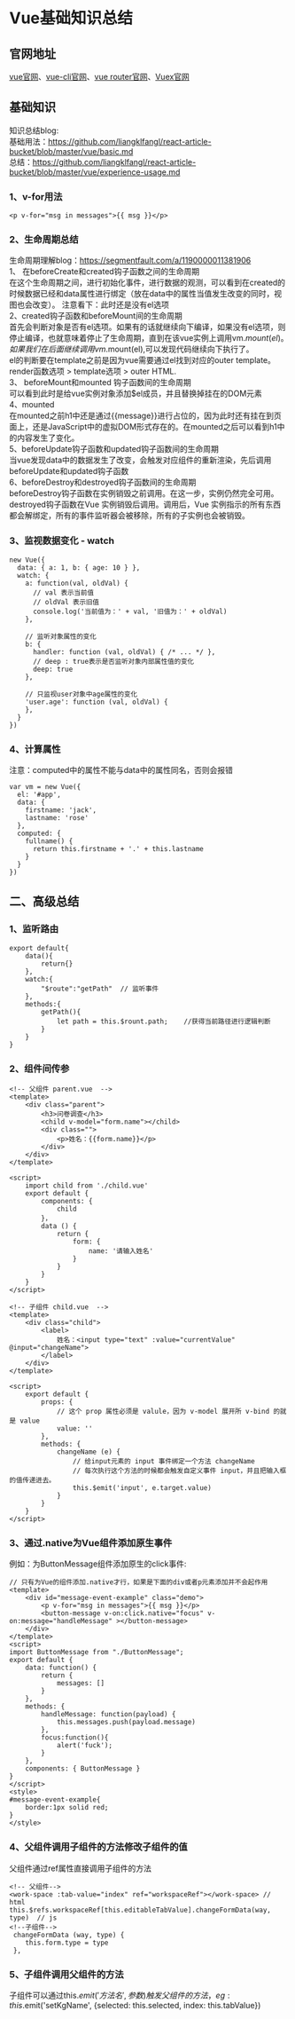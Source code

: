 
# Vue基础知识总结
## 官网地址
[vue官网](vhttps://cn.vuejs.org/)、[vue-cli官网](https://cli.vuejs.org/zh/)、[vue router官网](https://router.vuejs.org/zh/)、[Vuex官网](https://vuex.vuejs.org/zh/)
## 基础知识
知识总结blog:  
基础用法：https://github.com/liangklfangl/react-article-bucket/blob/master/vue/basic.md  
总结：https://github.com/liangklfangl/react-article-bucket/blob/master/vue/experience-usage.md
### 1、v-for用法
```
<p v-for="msg in messages">{{ msg }}</p>
```
### 2、生命周期总结
生命周期理解blog：https://segmentfault.com/a/1190000011381906   
1、 在beforeCreate和created钩子函数之间的生命周期  
在这个生命周期之间，进行初始化事件，进行数据的观测，可以看到在created的时候数据已经和data属性进行绑定（放在data中的属性当值发生改变的同时，视图也会改变）。
注意看下：此时还是没有el选项  
2、created钩子函数和beforeMount间的生命周期  
首先会判断对象是否有el选项。如果有的话就继续向下编译，如果没有el选项，则停止编译，也就意味着停止了生命周期，直到在该vue实例上调用vm.$mount(el)。  
如果我们在后面继续调用vm.$mount(el),可以发现代码继续向下执行了。  
el的判断要在template之前是因为vue需要通过el找到对应的outer template。    
render函数选项 > template选项 > outer HTML.  
3、 beforeMount和mounted 钩子函数间的生命周期  
可以看到此时是给vue实例对象添加$el成员，并且替换掉挂在的DOM元素  
4、mounted  
在mounted之前h1中还是通过{{message}}进行占位的，因为此时还有挂在到页面上，还是JavaScript中的虚拟DOM形式存在的。在mounted之后可以看到h1中的内容发生了变化。  
5、beforeUpdate钩子函数和updated钩子函数间的生命周期  
当vue发现data中的数据发生了改变，会触发对应组件的重新渲染，先后调用beforeUpdate和updated钩子函数  
6、beforeDestroy和destroyed钩子函数间的生命周期  
beforeDestroy钩子函数在实例销毁之前调用。在这一步，实例仍然完全可用。
destroyed钩子函数在Vue 实例销毁后调用。调用后，Vue 实例指示的所有东西都会解绑定，所有的事件监听器会被移除，所有的子实例也会被销毁。
### 3、监视数据变化 - watch  
```
new Vue({
  data: { a: 1, b: { age: 10 } },
  watch: {
    a: function(val, oldVal) {
      // val 表示当前值
      // oldVal 表示旧值
      console.log('当前值为：' + val, '旧值为：' + oldVal)
    },

    // 监听对象属性的变化
    b: {
      handler: function (val, oldVal) { /* ... */ },
      // deep : true表示是否监听对象内部属性值的变化 
      deep: true
    },

    // 只监视user对象中age属性的变化
    'user.age': function (val, oldVal) {
    },
  }
})
```
### 4、计算属性  
注意：computed中的属性不能与data中的属性同名，否则会报错 
```
var vm = new Vue({
  el: '#app',
  data: {
    firstname: 'jack',
    lastname: 'rose'
  },
  computed: {
    fullname() {
      return this.firstname + '.' + this.lastname
    }
  }
})
```

## 二、高级总结
### 1、监听路由
```
export default{
    data(){
        return{}
    },
    watch:{
        "$route":"getPath"  // 监听事件
    },
    methods:{
        getPath(){
            let path = this.$rount.path;    //获得当前路径进行逻辑判断
        }
    }
}
```
### 2、组件间传参
```
<!-- 父组件 parent.vue  -->
<template>
    <div class="parent">
        <h3>问卷调查</h3>
        <child v-model="form.name"></child>
        <div class="">
            <p>姓名：{{form.name}}</p>
        </div>
    </div>
</template>

<script>
    import child from './child.vue'
    export default {
        components: {
            child
        }，
        data () {
            return {
                form: {
                    name: '请输入姓名'
                }
            }
        }
    }
</script>

<!-- 子组件 child.vue  -->
<template>
    <div class="child">
        <label>
            姓名：<input type="text" :value="currentValue" @input="changeName">
        </label>
    </div>
</template>

<script>
    export default {
        props: {
            // 这个 prop 属性必须是 valule，因为 v-model 展开所 v-bind 的就是 value
            value: ''
        },
        methods: {
            changeName (e) {
                // 给input元素的 input 事件绑定一个方法 changeName 
                // 每次执行这个方法的时候都会触发自定义事件 input，并且把输入框的值传递进去。
                this.$emit('input', e.target.value)
            }
        }
    }
</script>
```
### 3、通过.native为Vue组件添加原生事件
例如：为ButtonMessage组件添加原生的click事件:
```
// 只有为Vue的组件添加.native才行，如果是下面的div或者p元素添加并不会起作用
<template>
    <div id="message-event-example" class="demo">
        <p v-for="msg in messages">{{ msg }}</p>
        <button-message v-on:click.native="focus" v-on:message="handleMessage" ></button-message>
    </div>
</template>
<script>
import ButtonMessage from "./ButtonMessage";
export default {
    data: function() {
        return {
            messages: []
        }
    },
    methods: {
        handleMessage: function(payload) {
            this.messages.push(payload.message)
        },
        focus:function(){
            alert('fuck');
        }
    },
    components: { ButtonMessage }
}
</script>
<style>
#message-event-example{
    border:1px solid red;
}
</style>
```
### 4、父组件调用子组件的方法修改子组件的值 
父组件通过ref属性直接调用子组件的方法
```
<!-- 父组件-->
<work-space :tab-value="index" ref="workspaceRef"></work-space> // html  
this.$refs.workspaceRef[this.editableTabValue].changeFormData(way, type)  // js
<!--子组件--> 
 changeFormData (way, type) {
    this.form.type = type
 },
```
### 5、子组件调用父组件的方法  
子组件可以通过this.$emit('方法名', 参数)触发父组件的方法，eg:    
this.$emit('setKgName', {selected: this.selected, index: this.tabValue})  
